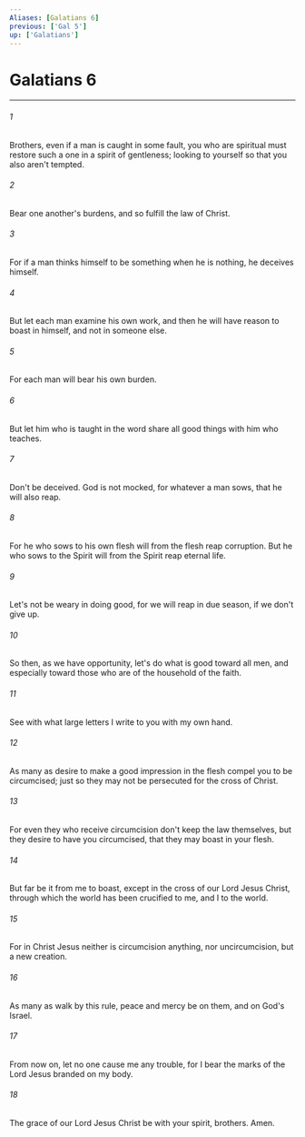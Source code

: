 ```yaml
---
Aliases: [Galatians 6]
previous: ['Gal 5']
up: ['Galatians']
---
```

# Galatians 6
***





###### 1 

Brothers, even if a man is caught in some fault, you who are spiritual must restore such a one in a spirit of gentleness; looking to yourself so that you also aren't tempted. 



###### 2 

Bear one another's burdens, and so fulfill the law of Christ. 



###### 3 

For if a man thinks himself to be something when he is nothing, he deceives himself. 



###### 4 

But let each man examine his own work, and then he will have reason to boast in himself, and not in someone else. 



###### 5 

For each man will bear his own burden. 



###### 6 

But let him who is taught in the word share all good things with him who teaches. 



###### 7 

Don't be deceived. God is not mocked, for whatever a man sows, that he will also reap. 



###### 8 

For he who sows to his own flesh will from the flesh reap corruption. But he who sows to the Spirit will from the Spirit reap eternal life. 



###### 9 

Let's not be weary in doing good, for we will reap in due season, if we don't give up. 



###### 10 

So then, as we have opportunity, let's do what is good toward all men, and especially toward those who are of the household of the faith. 



###### 11 

See with what large letters I write to you with my own hand. 



###### 12 

As many as desire to make a good impression in the flesh compel you to be circumcised; just so they may not be persecuted for the cross of Christ. 



###### 13 

For even they who receive circumcision don't keep the law themselves, but they desire to have you circumcised, that they may boast in your flesh. 



###### 14 

But far be it from me to boast, except in the cross of our Lord Jesus Christ, through which the world has been crucified to me, and I to the world. 



###### 15 

For in Christ Jesus neither is circumcision anything, nor uncircumcision, but a new creation. 



###### 16 

As many as walk by this rule, peace and mercy be on them, and on God's Israel. 



###### 17 

From now on, let no one cause me any trouble, for I bear the marks of the Lord Jesus branded on my body. 



###### 18 

The grace of our Lord Jesus Christ be with your spirit, brothers. Amen.
